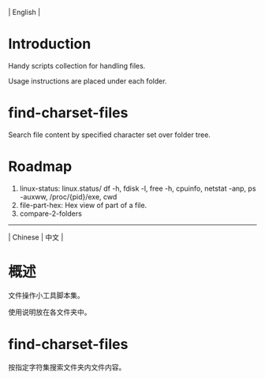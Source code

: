 | English |

# Introduction
Handy scripts collection for handling files.

Usage instructions are placed under each folder.

# find-charset-files
Search file content by specified character set over folder tree.

# Roadmap
1. linux-status: linux.status/ df -h, fdisk -l, free -h, cpuinfo, netstat -anp, ps -auxww, /proc/{pid}/exe, cwd
2. file-part-hex: Hex view of part of a file.
3. compare-2-folders

- - - -

| Chinese | 中文 |

# 概述
文件操作小工具脚本集。

使用说明放在各文件夹中。

# find-charset-files
按指定字符集搜索文件夹内文件内容。
